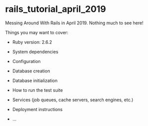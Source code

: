 # rails_tutorial_april_2019
Messing Around With Rails in April 2019. Nothing much to see here!

Things you may want to cover:

* Ruby version: 2.6.2

* System dependencies

* Configuration

* Database creation

* Database initialization

* How to run the test suite

* Services (job queues, cache servers, search engines, etc.)

* Deployment instructions

* ...
